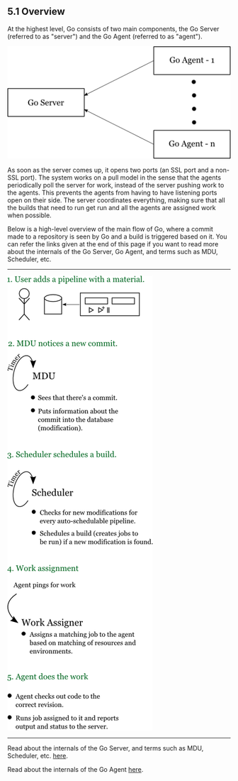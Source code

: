 ## <a name="overview"></a>5.1 Overview

At the highest level, Go consists of two main components, the Go Server (referred to as "server") and the Go Agent
(referred to as "agent").

![Go Server with multiple agents](images/server_agent.png)

As soon as the server comes up, it opens two ports (an SSL port and a non-SSL port). The system works on a pull model in
the sense that the agents periodically poll the server for work, instead of the server pushing work to the agents. This
prevents the agents from having to have listening ports open on their side. The server coordinates everything, making
sure that all the builds that need to run get run and all the agents are assigned work when possible.

Below is a high-level overview of the main flow of Go, where a commit made to a repository is seen by Go and a build is 
triggered based on it. You can refer the links given at the end of this page if you want to read more about the internals
of the Go Server, Go Agent, and terms such as MDU, Scheduler, etc.

---------------------------------------

![Go Server and Agent overview](images/go_overview.png)

---------------------------------------

Read about the internals of the Go Server, and terms such as MDU, Scheduler, etc. [here](5.2.md).

Read about the internals of the Go Agent [here](5.3.md).

